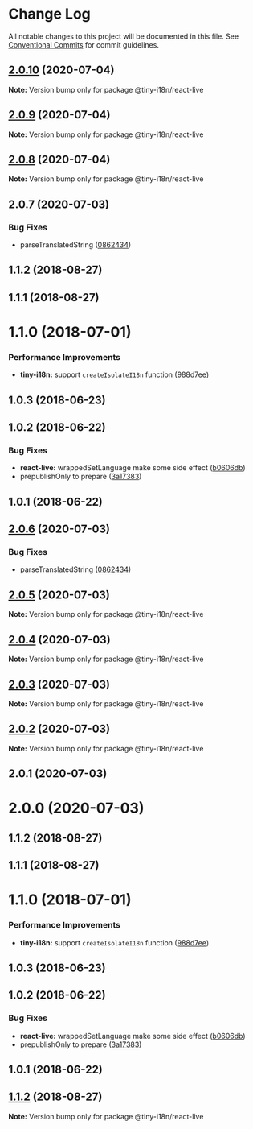 # Change Log

All notable changes to this project will be documented in this file.
See [Conventional Commits](https://conventionalcommits.org) for commit guidelines.

<a name="2.0.10"></a>
## [2.0.10](https://github.com/imcuttle/tiny-i18n/compare/@tiny-i18n/react-live@2.0.9...@tiny-i18n/react-live@2.0.10) (2020-07-04)




**Note:** Version bump only for package @tiny-i18n/react-live

<a name="2.0.9"></a>
## [2.0.9](https://github.com/imcuttle/tiny-i18n/compare/@tiny-i18n/react-live@2.0.8...@tiny-i18n/react-live@2.0.9) (2020-07-04)




**Note:** Version bump only for package @tiny-i18n/react-live

<a name="2.0.8"></a>
## [2.0.8](https://github.com/imcuttle/tiny-i18n/compare/@tiny-i18n/react-live@2.0.7...@tiny-i18n/react-live@2.0.8) (2020-07-04)




**Note:** Version bump only for package @tiny-i18n/react-live

<a name="2.0.7"></a>
## 2.0.7 (2020-07-03)


### Bug Fixes

* parseTranslatedString ([0862434](https://github.com/imcuttle/tiny-i18n/commit/0862434))



<a name="1.1.2"></a>
## 1.1.2 (2018-08-27)



<a name="1.1.1"></a>
## 1.1.1 (2018-08-27)



<a name="1.1.0"></a>
# 1.1.0 (2018-07-01)


### Performance Improvements

* **tiny-i18n:** support `createIsolateI18n` function ([988d7ee](https://github.com/imcuttle/tiny-i18n/commit/988d7ee))



<a name="1.0.3"></a>
## 1.0.3 (2018-06-23)



<a name="1.0.2"></a>
## 1.0.2 (2018-06-22)


### Bug Fixes

* **react-live:** wrappedSetLanguage make some side effect ([b0606db](https://github.com/imcuttle/tiny-i18n/commit/b0606db))
* prepublishOnly to prepare ([3a17383](https://github.com/imcuttle/tiny-i18n/commit/3a17383))



<a name="1.0.1"></a>
## 1.0.1 (2018-06-22)




<a name="2.0.6"></a>
## [2.0.6](https://github.com/imcuttle/tiny-i18n/compare/@tiny-i18n/react-live@2.0.5...@tiny-i18n/react-live@2.0.6) (2020-07-03)


### Bug Fixes

* parseTranslatedString ([0862434](https://github.com/imcuttle/tiny-i18n/commit/0862434))




<a name="2.0.5"></a>
## [2.0.5](https://github.com/imcuttle/tiny-i18n/compare/@tiny-i18n/react-live@2.0.4...@tiny-i18n/react-live@2.0.5) (2020-07-03)




**Note:** Version bump only for package @tiny-i18n/react-live

<a name="2.0.4"></a>
## [2.0.4](https://github.com/imcuttle/tiny-i18n/compare/@tiny-i18n/react-live@2.0.3...@tiny-i18n/react-live@2.0.4) (2020-07-03)




**Note:** Version bump only for package @tiny-i18n/react-live

<a name="2.0.3"></a>
## [2.0.3](https://github.com/imcuttle/tiny-i18n/compare/@tiny-i18n/react-live@2.0.2...@tiny-i18n/react-live@2.0.3) (2020-07-03)




**Note:** Version bump only for package @tiny-i18n/react-live

<a name="2.0.2"></a>
## [2.0.2](https://github.com/imcuttle/tiny-i18n/compare/@tiny-i18n/react-live@2.0.1...@tiny-i18n/react-live@2.0.2) (2020-07-03)




**Note:** Version bump only for package @tiny-i18n/react-live

<a name="2.0.1"></a>
## 2.0.1 (2020-07-03)



<a name="2.0.0"></a>
# 2.0.0 (2020-07-03)



<a name="1.1.2"></a>
## 1.1.2 (2018-08-27)



<a name="1.1.1"></a>
## 1.1.1 (2018-08-27)



<a name="1.1.0"></a>
# 1.1.0 (2018-07-01)


### Performance Improvements

* **tiny-i18n:** support `createIsolateI18n` function ([988d7ee](https://github.com/imcuttle/tiny-i18n/commit/988d7ee))



<a name="1.0.3"></a>
## 1.0.3 (2018-06-23)



<a name="1.0.2"></a>
## 1.0.2 (2018-06-22)


### Bug Fixes

* **react-live:** wrappedSetLanguage make some side effect ([b0606db](https://github.com/imcuttle/tiny-i18n/commit/b0606db))
* prepublishOnly to prepare ([3a17383](https://github.com/imcuttle/tiny-i18n/commit/3a17383))



<a name="1.0.1"></a>
## 1.0.1 (2018-06-22)




<a name="1.1.2"></a>
## [1.1.2](https://github.com/imcuttle/tiny-i18n/compare/v1.1.1...v1.1.2) (2018-08-27)




**Note:** Version bump only for package @tiny-i18n/react-live
